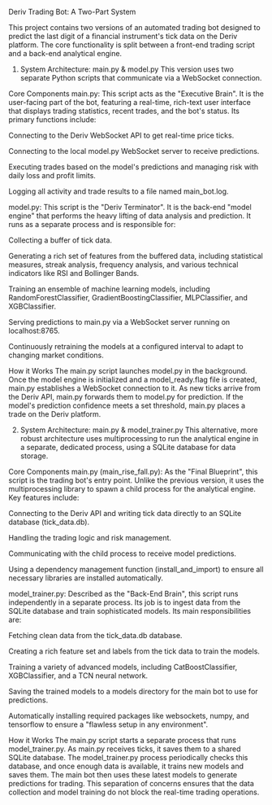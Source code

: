 Deriv Trading Bot: A Two-Part System

This project contains two versions of an automated trading bot designed to predict the last digit of a financial instrument's tick data on the Deriv platform. The core functionality is split between a front-end trading script and a back-end analytical engine.

1. System Architecture: main.py & model.py
This version uses two separate Python scripts that communicate via a WebSocket connection.

Core Components
main.py: This script acts as the "Executive Brain". It is the user-facing part of the bot, featuring a real-time, rich-text user interface that displays trading statistics, recent trades, and the bot's status. Its primary functions include:

Connecting to the Deriv WebSocket API to get real-time price ticks.

Connecting to the local model.py WebSocket server to receive predictions.

Executing trades based on the model's predictions and managing risk with daily loss and profit limits.

Logging all activity and trade results to a file named main_bot.log.

model.py: This script is the "Deriv Terminator". It is the back-end "model engine" that performs the heavy lifting of data analysis and prediction. It runs as a separate process and is responsible for:

Collecting a buffer of tick data.

Generating a rich set of features from the buffered data, including statistical measures, streak analysis, frequency analysis, and various technical indicators like RSI and Bollinger Bands.

Training an ensemble of machine learning models, including RandomForestClassifier, GradientBoostingClassifier, MLPClassifier, and XGBClassifier.

Serving predictions to main.py via a WebSocket server running on localhost:8765.

Continuously retraining the models at a configured interval to adapt to changing market conditions.

How it Works
The main.py script launches model.py in the background. Once the model engine is initialized and a model_ready.flag file is created, main.py establishes a WebSocket connection to it. As new ticks arrive from the Deriv API, main.py forwards them to model.py for prediction. If the model's prediction confidence meets a set threshold, main.py places a trade on the Deriv platform.

2. System Architecture: main.py & model_trainer.py
This alternative, more robust architecture uses multiprocessing to run the analytical engine in a separate, dedicated process, using a SQLite database for data storage.

Core Components
main.py (main_rise_fall.py): As the "Final Blueprint", this script is the trading bot's entry point. Unlike the previous version, it uses the multiprocessing library to spawn a child process for the analytical engine. Key features include:

Connecting to the Deriv API and writing tick data directly to an SQLite database (tick_data.db).

Handling the trading logic and risk management.

Communicating with the child process to receive model predictions.

Using a dependency management function (install_and_import) to ensure all necessary libraries are installed automatically.

model_trainer.py: Described as the "Back-End Brain", this script runs independently in a separate process. Its job is to ingest data from the SQLite database and train sophisticated models. Its main responsibilities are:

Fetching clean data from the tick_data.db database.

Creating a rich feature set and labels from the tick data to train the models.

Training a variety of advanced models, including CatBoostClassifier, XGBClassifier, and a TCN neural network.

Saving the trained models to a models directory for the main bot to use for predictions.

Automatically installing required packages like websockets, numpy, and tensorflow to ensure a "flawless setup in any environment".

How it Works
The main.py script starts a separate process that runs model_trainer.py. As main.py receives ticks, it saves them to a shared SQLite database. The model_trainer.py process periodically checks this database, and once enough data is available, it trains new models and saves them. The main bot then uses these latest models to generate predictions for trading. This separation of concerns ensures that the data collection and model training do not block the real-time trading operations.
